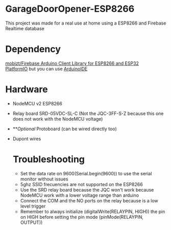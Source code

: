 # GarageDoorOpener-ESP8266

This project was made for a real use at home using a ESP8266 and Firebase Realtime database

# Dependency

[mobizt/Firebase Arduino Client Library for ESP8266 and ESP32](https://github.com/mobizt/Firebase-ESP-Client)   
[PlatformIO](https://platformio.org/) but you can use [ArduinoIDE](https://www.arduino.cc/en/software)


# Hardware
- NodeMCU v2 ESP8266   
- Relay board SRD-05VDC-SL-C (Not the JQC-3FF-S-Z because this one does not work with the NodeMCU voltage)
- ***Optional* Protoboard (can be wired directly too)
- Dupont wires

  # Troubleshooting
  - Set the data rate on 9600(Serial.begin(9600)) to use the serial monitor without issues
  - 5ghz SSID frecuencies are not supported on the ESP8266
  - Use the SRD relay board because the JQC won't work because NodeMCU work with a lower voltage range than arduino
  - Connect the COM and the NO ports on the relay because is a low level trigger
  - Remember to always initialize (digitalWrite(RELAYPIN, HIGH)) the pin on HIGH before setting the pin mode (pinMode(RELAYPIN, OUTPUT))
